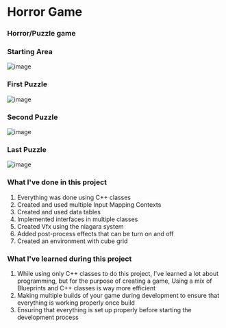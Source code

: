 # Horror Game 

<h3>Horror/Puzzle game</h3>

<h3>Starting Area</h3>

![image](https://github.com/user-attachments/assets/9b07c839-ccc7-40a4-a168-8126d2781e1b)

<h3>First Puzzle</h3>

![image](https://github.com/user-attachments/assets/3a23049c-466f-49ca-875b-9c9d551320e3)

<h3>Second Puzzle</h3>

![image](https://github.com/user-attachments/assets/8f2cfa05-9c4c-4015-a0a4-b6c9a15e2062)

<h3>Last Puzzle</h3>

![image](https://github.com/user-attachments/assets/24e0e45c-d8da-4d8d-a7bd-738db0e60901)





<h3>What I've done in this project</h3>
<ol>
  <li>Everything was done using C++ classes</li>
  <li>Created and used multiple Input Mapping Contexts</li>
  <li>Created and used data tables</li>
  <li>Implemented interfaces in multiple classes</li>
  <li>Created Vfx using the niagara system</li>
  <li>Added post-process effects that can be turn on and off</li>
  <li>Created an environment with cube grid</li>
</ol>

<h3>What I've learned during this project</h3>
<ol>
  <li>While using only C++ classes to do this project, I've learned a lot about programming, but for the purpose of creating a game, Using a mix of Blueprints and C++ classes is way more efficient</li>
  <li>Making multiple builds of your game during development to ensure that everything is working properly once build</li>
  <li>Ensuring that everything is set up properly before starting the development process</li>
 
</ol>
